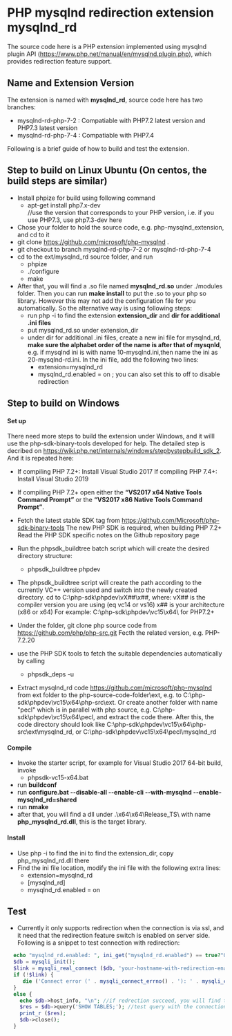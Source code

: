 # PHP mysqlnd redirection extension mysqlnd_rd
The source code here is a PHP extension implemented using mysqlnd plugin API (https://www.php.net/manual/en/mysqlnd.plugin.php), which provides redirection feature support. 

## Name and Extension Version
The extension is named with **mysqlnd_rd**, source code here has two branches:
* mysqlnd-rd-php-7-2 : Compatiable with PHP7.2 latest version and PHP7.3 latest version
* mysqlnd-rd-php-7-4 : Compatiable with PHP7.4

Following is a brief guide of how to build and test the extension. 
## Step to build on Linux Ubuntu (On centos, the build steps are similar)
* Install phpize for build using following command
  - apt-get install php7.x-dev  
  //use the version that corresponds to your PHP version, i.e. if you use PHP7.3, use php7.3-dev here
* Chose your folder to hold the source code, e.g. php-mysqlnd_extension, and cd to it
* git clone https://github.com/microsoft/php-mysqlnd .
* git checkout to branch mysqlnd-rd-php-7-2 or mysqlnd-rd-php-7-4
* cd to the ext/mysqlnd_rd source folder, and run
  - phpize
  - ./configure
  - make 
* After that, you will find a .so file named **mysqlnd_rd.so** under ./modules folder. Then you can run **make install** to put the .so to your php so library. However this may not add the configuration file for you automatically. So the alternative way is using following steps:
  - run php -i to find the extension **extension_dir** and  **dir for additional .ini files**
  - put mysqlnd_rd.so under extension_dir
  - under dir for additional .ini files, create a new ini file for mysqlnd_rd, **make sure the alphabet order of the name is after that of mysqnld**, e.g. if mysqlnd ini is with name 10-mysqlnd.ini,then name the ini as 20-mysqlnd-rd.ini. In the ini file, add the following     two lines:
      - extension=mysqlnd_rd
      - mysqlnd_rd.enabled = on  ; you can also set this to off to disable redirection


## Step to build on Windows
#### Set up 
There need more steps to build the extension under Windows, and it willl use the php-sdk-binary-tools developed for help. The detailed step is decribed on https://wiki.php.net/internals/windows/stepbystepbuild_sdk_2. And it is repeated here:
* If compiling PHP 7.2+:
  Install Visual Studio 2017
  If compiling PHP 7.4+:
  Install Visual Studio 2019

* If compiling PHP 7.2+ open either the **“VS2017 x64 Native Tools Command Prompt”** or the **“VS2017 x86 Native Tools Command Prompt”**.
* Fetch the latest stable SDK tag from https://github.com/Microsoft/php-sdk-binary-tools
  The new PHP SDK is required, when building PHP 7.2+
  Read the PHP SDK specific notes on the Github repository page

* Run the phpsdk_buildtree batch script which will create the desired directory structure: 
  - phpsdk_buildtree phpdev
* The phpsdk_buildtree script will create the path according to the currently VC++ version used and switch into the newly created directory. 
  cd to C:\php-sdk\phpdev\vX##\x##, where:
    vX## is the compiler version you are using (eq vc14 or vs16)
    x## is your architecture (x86 or x64)
    For example: C:\php-sdk\phpdev\vc15\x64\  for PHP7.2+
* Under the folder, git clone php source code from https://github.com/php/php-src.git  Fecth the related version, e.g. PHP-7.2.20
* use the PHP SDK tools to fetch the suitable dependencies automatically by calling 
  - phpsdk_deps -u
* Extract mysqlnd_rd code https://github.com/microsoft/php-mysqlnd from ext folder to the php-source-code-folder\ext\, e.g. to C:\php-sdk\phpdev\vc15\x64\php-src\ext. Or create another folder with name "pecl" which is in parallel with php source, e.g. C:\php-sdk\phpdev\vc15\x64\pecl, and extract the code there.
After this, the code directory should look like C:\php-sdk\phpdev\vc15\x64\php-src\ext\mysqlnd_rd, or C:\php-sdk\phpdev\vc15\x64\pecl\mysqlnd_rd
  
#### Compile
* Invoke the starter script, for example for Visual Studio 2017 64-bit build, invoke     
  - phpsdk-vc15-x64.bat
* run **buildconf**
* run **configure.bat --disable-all --enable-cli --with-mysqlnd --enable-mysqlnd_rd=shared**
* run **nmake**
* after that, you will find a dll under .\x64\x64\Release_TS\ with name **php_mysqlnd_rd.dll**, this is the target library.

#### Install
* Use php -i to find the ini to find the extension_dir, copy php_mysqlnd_rd.dll there
* Find the ini file location, modify the ini file with the following extra lines:
    - extension=mysqlnd_rd
    - [mysqlnd_rd]
    - mysqlnd_rd.enabled = on


## Test
* Currently it only supports redirection when the connection is via ssl, and it need that the redirection feature switch is enabled on server side. Following is a snippet to test connection with redirection:

```php
  echo "mysqlnd_rd.enabled: ", ini_get("mysqlnd_rd.enabled") == true?"On":"Off", "\n";
  $db = mysqli_init();
  $link = mysqli_real_connect ($db, 'your-hostname-with-redirection-enabled', 'user@host', 'password', "db", 3306, NULL, MYSQLI_CLIENT_SSL);
  if (!$link) {
     die ('Connect error (' . mysqli_connect_errno() . '): ' . mysqli_connect_error() . "\n");
  }
  else {
    echo $db->host_info, "\n"; //if redrection succeed, you will find the host_info differ from your-hostname used to connect
    $res = $db->query('SHOW TABLES;'); //test query with the connection
    print_r ($res);
	$db->close();
  }
```
